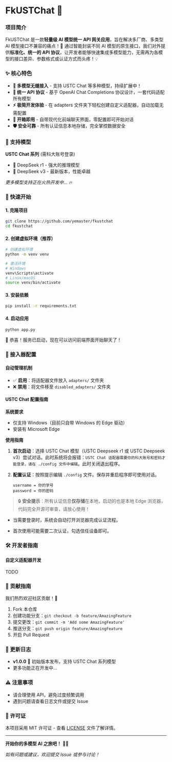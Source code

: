 # FkUSTChat 🚀

### 项目简介

FkUSTChat 是一款**轻量级 AI 模型统一 API 网关应用**，旨在解决多厂商、多类型 AI 模型接口不兼容的痛点！🎯 通过智能封装不同 AI 模型的原生接口，我们对外提供**标准化、统一的 API 协议**，让开发者能够快速集成多模型能力，无需再为各模型的接口差异、参数格式或认证方式而头疼！💡

### ✨ 核心特色

- **🔌 多模型无缝接入** - 支持 USTC Chat 等多种模型，持续扩展中！
- **🎯 统一 API 协议** - 基于 OpenAI Chat Completions 协议设计，一套代码适配所有模型
- **⚡ 极简开发体验** - 在 adapters 文件夹下轻松创建自定义适配器，自动加载无需配置
- **💫 开箱即用** - 自带现代化前端聊天界面，零配置即可开始对话
- **🛡️ 安全可靠** - 所有认证信息本地存储，完全掌控数据安全

### 🎪 支持模型

**USTC Chat 系列** (需科大账号登录)

- 🤖 DeepSeek r1 - 强大的推理模型
- 🧠 DeepSeek v3 - 最新版本，性能卓越

*更多模型支持正在火热开发中... 🔥*

### 🚀 快速开始

#### 1. 克隆项目

```bash
git clone https://github.com/yemaster/fkustchat
cd fkustchat
```

#### 2. 创建虚拟环境（推荐）

```bash
# 创建虚拟环境
python -m venv venv

# 激活环境
# Windows
venv\Scripts\activate
# Linux/macOS
source venv/bin/activate
```

#### 3. 安装依赖

```bash
pip install -r requirements.txt
```

#### 4. 启动应用

```bash
python app.py
```

🎉 恭喜！服务已启动，现在可以访问前端界面开始聊天了！

### 🔧 接入器配置

#### 自动管理机制

- ✅ **启用**：将适配器文件放入 `adapters/` 文件夹
- ❌ **禁用**：将文件移至 `disabled_adapters/` 文件夹

#### USTC Chat 配置指南

**系统要求**

- 仅支持 Windows（目前只自带 Windows 的 Edge 驱动）
- 安装有 Microsoft Edge

**使用指南**

1. **首次启动**：选择 USTC Chat 模型（USTC Deepseek r1 或 USTC Deepseek v3）尝试对话。此时系统将会报错：`USTC Chat 适配器需要你的科大账号和密码才能登录，请在 ./config 文件中编辑`。此时关闭退出程序。

2. **配置认证**：按照提示编辑 `./config` 文件。保存并重启程序即可使用对话。

   ```
   username = 你的学号
   password = 你的密码
   ```

 > 🔒 **安全提示**：所有认证信息**仅存储**在本地，启动的也是本地 Edge 浏览器，代码完全开源可审查，请放心使用！

- 当需要登录时，系统会自动打开浏览器完成认证流程。

- 首次使用可能需要二次认证，勾选信任设备即可。

### 🛠️ 开发者指南

#### 自定义适配器开发

TODO

### 🤝 贡献指南

我们热烈欢迎社区贡献！🌟

1. Fork 本仓库
2. 创建功能分支：`git checkout -b feature/AmazingFeature`
3. 提交更改：`git commit -m 'Add some AmazingFeature'`
4. 推送分支：`git push origin feature/AmazingFeature`
5. 开启 Pull Request

### 📝 更新日志

- **v1.0.0** 🎉 初始版本发布，支持 USTC Chat 系列模型
- 更多功能正在开发中...

### ⚠️ 注意事项

- 请合理使用 API，避免过度频繁调用
- 遇到问题请查看日志文件或提交 Issue

### 📄 许可证

本项目采用 MIT 许可证 - 查看 [LICENSE](license) 文件了解详情。

------

**开始你的多模型 AI 之旅吧！** 🚀✨

*如有问题或建议，欢迎提交 Issue 或参与讨论！*